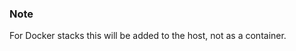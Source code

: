 <!-- usedin: [ _legacy_docker/AddIns/filebeat-v1.md, _maestro/AddIns/filebeat-v1.md, _node/addins/filebeat-v1.md, _rails/AddIns/filebeat-v1.md] -->


### Note

For Docker stacks this will be added to the host, not as a container.



